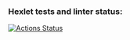 ### Hexlet tests and linter status:
[![Actions Status](https://github.com/AleksandraBuxarinaAkaChajnikInTgxd/frontend-project-44/actions/workflows/hexlet-check.yml/badge.svg)](https://github.com/AleksandraBuxarinaAkaChajnikInTgxd/frontend-project-44/actions)